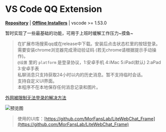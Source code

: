 # VS Code QQ Extension

**[Repository](https://github.com/takayama-lily/vscode-qq)** | **[Offline Installers](https://github.com/takayama-lily/vscode-qq/releases)** | vscode >= 1.53.0

暂时实现了一些最基础的功能，可用于上班时缓解工作压力~摸鱼~

> 在扩展市场搜索qq或在release中下载。安装后点击状态栏里的按钮登录。  
> 需要安装chrome浏览器完成滑动验证码 (若无chrome请根据提示手动操作)。  
> `@设置` 里的 `platform` 是登录协议，1:安卓手机 4:iMac 5:iPad(默认) 2:aPad 3:安卓手表  
> 私聊消息只支持获取24小时以内的历史消息。暂不支持临时会话。  
> 支持自定义UI界面。  
> 本程序不在本地保存任何消息记录和图片。  

[外网被限制无法登录的解决方法](https://github.com/takayama-lily/vscode-qq/wiki/%E6%88%91%E7%9A%84%E6%9C%BA%E5%99%A8%E6%B2%A1%E6%9C%89%E5%A4%96%E7%BD%91%E6%80%8E%E4%B9%88%E5%8A%9E)

![预览图](https://user-images.githubusercontent.com/12014361/112642602-cfeb5380-8e86-11eb-88fd-930657040e39.png)

> 使用的UI库：[https://github.com/MorFansLab/LiteWebChat_Frame](https://github.com/MorFansLab/LiteWebChat_Frame)
